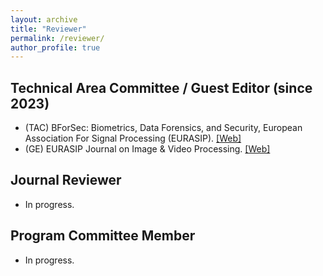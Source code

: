 ```yaml
---
layout: archive
title: "Reviewer"
permalink: /reviewer/
author_profile: true
---
```


Technical Area Committee / Guest Editor (since 2023)
-----

- (TAC) BForSec: Biometrics, Data Forensics, and Security, European Association For Signal Processing (EURASIP). <a href="https://eurasip.org/technical-area-committees/">[Web]</a>
- (GE) EURASIP Journal on Image & Video Processing. <a href="https://jivp-eurasipjournals.springeropen.com/?gclid=Cj0KCQjwiZqhBhCJARIsACHHEH9sCAmJQ48Jw4YRhYAConbjb77ijt-z9v2gfy3G55_yGMs64LH2s68aAuTSEALw_wcB">[Web]</a>


Journal Reviewer
-----

- In progress.


Program Committee Member
-----

- In progress.



